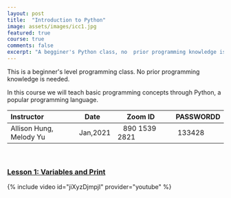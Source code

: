 ```yaml
---
layout: post
title:  "Introduction to Python"
image: assets/images/icc1.jpg
featured: true
course: true
comments: false
excerpt: "A begginer's Python class, no  prior programming knowledge is needed."
---
```


This is a beginner's level programming class. No prior programming knowledge is needed.  

In this course we will teach basic programming concepts through Python, a popular programming language.  


| Instructor  | &nbsp;&nbsp;&nbsp;Date&nbsp; | &nbsp;&nbsp; &nbsp;&nbsp;Zoom ID &nbsp; | &nbsp;PASSWORDD  |
| :---        |    :----   |          :--- |  :--- |
| Allison Hung, Melody Yu   | Jan,2021   |&nbsp;&nbsp; 890 1539 2821 &nbsp; &nbsp; |&nbsp; 133428|

<br/>


### [Lesson 1: Variables and Print](/assets/docs/python1.pdf)
{% include video id="jiXyzDjmpjI" provider="youtube" %}
